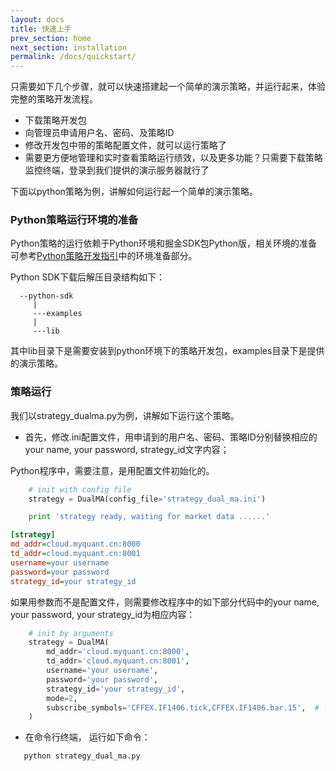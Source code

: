 ```yaml
---
layout: docs
title: 快速上手
prev_section: home
next_section: installation
permalink: /docs/quickstart/
---
```


只需要如下几个步骤，就可以快速搭建起一个简单的演示策略，并运行起来，体验完整的策略开发流程。

* 下载策略开发包
* 向管理员申请用户名、密码、及策略ID
* 修改开发包中带的策略配置文件，就可以运行策略了
* 需要更方便地管理和实时查看策略运行绩效，以及更多功能？只需要下载策略监控终端，登录到我们提供的演示服务器就行了

下面以python策略为例，讲解如何运行起一个简单的演示策略。

### Python策略运行环境的准备

Python策略的运行依赖于Python环境和掘金SDK包Python版，相关环境的准备可参考[Python策略开发指引]({{site.baseurl}}/docs/python_tut/)中的环境准备部分。

Python SDK下载后解压目录结构如下：

```
  --python-sdk
     |
     ---examples
     |
     ---lib
```

其中lib目录下是需要安装到python环境下的策略开发包，examples目录下是提供的演示策略。

### 策略运行
我们以strategy_dualma.py为例，讲解如下运行这个策略。

* 首先，修改.ini配置文件，用申请到的用户名、密码、策略ID分别替换相应的your name, your password, strategy_id文字内容；

Python程序中，需要注意，是用配置文件初始化的。

```python  
    # init with config file
    strategy = DualMA(config_file='strategy_dual_ma.ini')

    print 'strategy ready, waiting for market data ......'
```

```ini
[strategy]
md_addr=cloud.myquant.cn:8000
td_addr=cloud.myquant.cn:8001
username=your username
password=your password
strategy_id=your strategy_id

```

如果用参数而不是配置文件，则需要修改程序中的如下部分代码中的your name, your password, your strategy_id为相应内容：

```python
    # init by arguments
    strategy = DualMA(
        md_addr='cloud.myquant.cn:8000',
        td_addr='cloud.myquant.cn:8001',
        username='your username',
        password='your password',
        strategy_id='your strategy_id',
        mode=2,
        subscribe_symbols='CFFEX.IF1406.tick,CFFEX.IF1406.bar.15',  # 订阅tick和15s周期bar
    )
```

* 在命令行终端， 运行如下命令：

```
   python strategy_dual_ma.py
```

  






